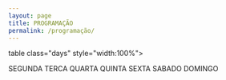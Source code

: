 ```yaml
---
layout: page
title: PROGRAMAÇÃO
permalink: /programação/
---
```

table class="days" style="width:100%">
  <tr>
    <td class="segunda" onclick="selectDay('segunda')">SEGUNDA</td>
    <td class="terca" onclick="selectDay('terca')">TERCA</td>
    <td class="quarta" onclick="selectDay('quarta')">QUARTA</td>
    <td class="quinta" onclick="selectDay('quinta')">QUINTA</td>
    <td class="sexta" onclick="selectDay('sexta')">SEXTA</td>
    <td class="sabado" onclick="selectDay('sabado')">SABADO</td>
    <td class="domingo" onclick="selectDay('domingo')">DOMINGO</td>
  </tr>
</table>

<!-- nao mexer -->
<div class="prog">
  <div class="segunda">
  <img src="/imagens/>
  <img src="/imagens/" alt="M">
  <img src="/imagens/random .png" alt="RANDOM">
  <img src="/imagens/fantassummer.png" alt="FANTAS SUMMER">
  <img src="/imagens/musicboxcomsaracorreia .png" alt="MÚSIC BOX">
  </div>
  <div class="terca">
    <img src="/imagens/music-nonstop.png" alt="MUSIC NONSTOP">
    <img src="/imagens/meiahorasempausas.png" alt="MEIA HORA SEM PAUSAS">
    <img src="/imagens/random .png" alt="RANDOM">
    <img src="/imagens/fantassummer.png" alt="FANTAS SUMMER">
    <img src="/imagens/out night .png" alt="OUT NIGHT">
  </div>
  <div class="quarta">
    <img src="/imagens/music-nonstop.png" alt="MUSIC NONSTOP">
    <img src="/imagens/meiahorasempausas.png" alt="MEIA HORA SEM PAUSAS">
    <img src="/imagens/random .png" alt="RANDOM">
    <img src="/imagens/fantassummer.png" alt="FANTAS SUMMER">
    <img src="/imagens/out night .png" alt="OUT NIGHT">
  </div>
  <div class="quinta">
    <img src="/imagens/music-nonstop.png" alt="MUSIC NONSTOP">
    <img src="/imagens/meiahorasempausas.png" alt="MEIA HORA SEM PAUSAS">
    <img src="/imagens/random .png" alt="RANDOM">
    <img src="/imagens/fantassummer.png" alt="FANTAS SUMMER">
    <img src="/imagens/out night .png" alt="OUT NIGHT">
  </div>
  <div class="sexta">
    <img src="/imagens/music-nonstop.png" alt="MUSIC NONSTOP">
    <img src="/imagens/davidegaspar11 .png" LUCH TIME>
    <img src="/imagens/random .png" alt="RANDOM">
    <img src="/imagens/fantassummer.png" alt="FANTAS SUMMER">
    <img src="/imagens/out night .png" alt="OUT NIGHT">  
  </div>
  <div class="sabado">
    <img src="/imagens/feelthemusic .png" alt="FEEL THE MÚSIC">
    <img src="/imagens/musicnonstop1 .png" alt="MUSIC NONSTOP">
    <img src="/imagens/musicboxcomsaracorreia2 .png" alt="Sara Correia">
    <img src="/imagens/2hsempausas2.png" alt="2H SEM PAUSAS">
    <img src="/imagens/meiahorasempausas2.png" alt="MEIA HORA SEM PAUSAS">
    <img src="/imagens/web9.png" alt="WEB 9">
    <img src="/imagens/nunoreis.png" alt="Nuno Reis">
    <img src="/imagens/danielgaspar.png" alt="Daniel Gaspar">

  </div>
  <div class="domingo">
    <img src="/imagens/housepartyradioshow.png" alt="HOUSEPARTYRADIOSHOW">
    <img src="/imagens/musicnonstop1 .png" alt="MUSIC NONSTOP">
    <img src="/imagens/saracorreia 33 .png" alt="Sara Correia">
    <img src="/imagens/2hsempausas2.png" alt="2H SEM PAUSAS">
    <img src="/imagens/meiahorasempausas2.png" alt="MEIA HORA SEM PAUSAS">
    <img src="/imagens/web9.png" alt="WEB 9">
    <img src="/imagens/danielgaspar2.png" alt="Daniel Gaspar">
  </div>
</div>
<!-- nao mexer -->
<script>
  var allDays = document.querySelectorAll('.days tr td');
  var allProg = document.querySelectorAll('.prog div');
  function selectDay(day){
    var selectedDay = document.querySelector('.days tr td.'+day);
    var selectedProg = document.querySelector('.prog div.'+day);
    for (var i = 0; i < allDays.length; i++) {
      allDays[i].classList.remove('selected');
      allProg[i].classList.remove('selected');
    }
    selectedDay.classList.add('selected');
    selectedProg.classList.add('selected');
  }
  var today = new Date().getDay();
  var dayOfTheWeek = today === 0 ? 6 : today-1;
  allProg[dayOfTheWeek].classList.add('selected');
  allDays[dayOfTheWeek].classList.add('selected');
</script>
<style>
  .days tr td{
    border: 0;
    text-align: center;
    font-weight: bold;
    cursor: pointer;
    color: black;
    background-color: none;
  }
  .days tr td.selected{
    color: white;
    background-color: #0092ca;
  }
  .prog div{
    display: none;
  }
  .prog div.selected{
    display: block;
  }
</style>
<!-- nao mexer -->
